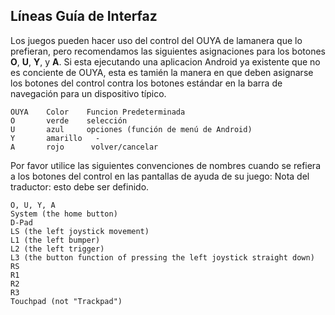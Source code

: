 ## Líneas Guía de Interfaz

Los juegos pueden hacer uso del control del OUYA de lamanera que lo prefieran, pero recomendamos las siguientes asignaciones para los botones **O**, **U**, **Y**, y **A**. Si esta ejecutando una aplicacion Android ya existente que no es conciente de OUYA, esta es tamién la manera en que deben asignarse los botones del control contra los botones estándar en la barra de navegación  para un dispositivo típico.

```text
OUYA    Color    Funcion Predeterminada
O       verde    selección
U       azul     opciones (función de menú de Android)
Y       amarillo   -
A       rojo      volver/cancelar
```

Por favor utilice las siguientes convenciones de nombres cuando se refiera a los botones del control en las pantallas de ayuda de su juego:
Nota del traductor: esto debe ser definido.
```text
O, U, Y, A
System (the home button)
D-Pad 
LS (the left joystick movement)
L1 (the left bumper)
L2 (the left trigger)
L3 (the button function of pressing the left joystick straight down)
RS
R1
R2
R3
Touchpad (not "Trackpad")
```
